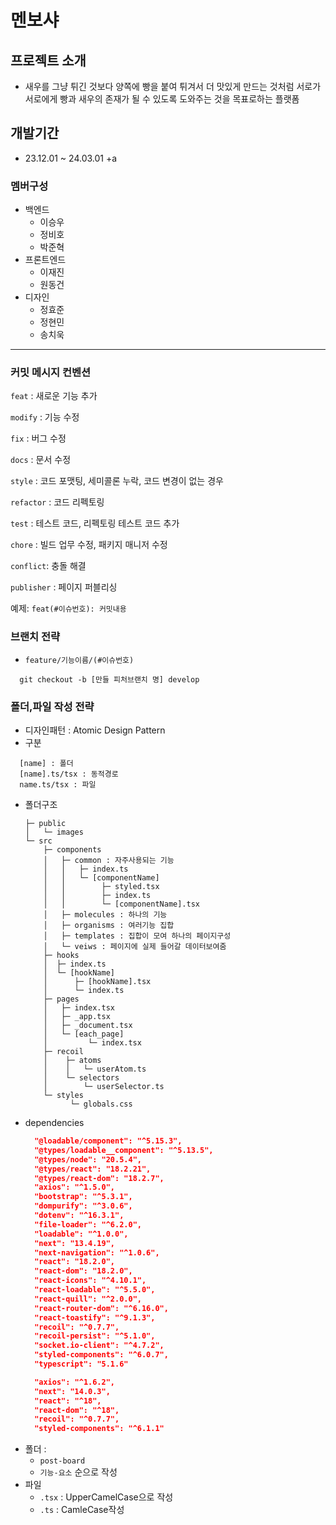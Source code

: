 # 멘보샤

## 프로젝트 소개

- 새우를 그냥 튀긴 것보다 양쪽에 빵을 붙여 튀겨서 더 맛있게 만드는 것처럼 서로가 서로에게 빵과 새우의 존재가 될 수 있도록 도와주는 것을 목표로하는 플랫폼

## 개발기간

- 23.12.01 ~ 24.03.01 +a

### 멤버구성

- 백엔드
  - 이승우
  - 정비호
  - 박준혁
- 프론트엔드
  - 이재진
  - 원동건
- 디자인
  - 정효준
  - 정현민
  - 송치욱

---

### 커밋 메시지 컨벤션

`feat` : 새로운 기능 추가

`modify` : 기능 수정

`fix` : 버그 수정

`docs` : 문서 수정

`style` : 코드 포맷팅, 세미콜론 누락, 코드 변경이 없는 경우

`refactor` : 코드 리펙토링

`test` : 테스트 코드, 리펙토링 테스트 코드 추가

`chore` : 빌드 업무 수정, 패키지 매니저 수정

`conflict`: 충돌 해결

`publisher` : 페이지 퍼블리싱

예제: `feat(#이슈번호): 커밋내용`

### 브랜치 전략

- `feature/기능이름/(#이슈번호)`

```
  git checkout -b [만들 피처브랜치 명] develop
```

### 폴더,파일 작성 전략

- 디자인패턴 : Atomic Design Pattern
- 구분

```
  [name] : 폴더
  [name].ts/tsx : 동적경로
  name.ts/tsx : 파일
```

- 폴더구조
  ```markup
  ├─ public
  │   └─ images
  └─ src
      ├─ components
      │   ├─ common : 자주사용되는 기능
      │   │   ├─ index.ts
      │   │   └─ [componentName]
      │   │        ├─ styled.tsx
      │   │        ├─ index.ts
      │   │        └─ [componentName].tsx
      │   ├─ molecules : 하나의 기능
      │   ├─ organisms : 여러기능 집합
      │   ├─ templates : 집합이 모여 하나의 페이지구성
      │   └─ veiws : 페이지에 실제 들어갈 데이터보여줌
      ├─ hooks
      │  ├─ index.ts
      │  └─ [hookName]
      │      ├─ [hookName].tsx
      │      └─ index.ts
      ├─ pages
      │   ├─ index.tsx
      │   ├─ _app.tsx
      │   ├─ _document.tsx
      │   └─ [each_page]
      │         └─ index.tsx
      ├─ recoil
      │    ├─ atoms
      │    │   └─ userAtom.ts
      │    └─ selectors
      │        └─ userSelector.ts
      └─ styles
            └─ globals.css
  ```
- dependencies
  ```json
    "@loadable/component": "^5.15.3",
    "@types/loadable__component": "^5.13.5",
    "@types/node": "20.5.4",
    "@types/react": "18.2.21",
    "@types/react-dom": "18.2.7",
    "axios": "^1.5.0",
    "bootstrap": "^5.3.1",
    "dompurify": "^3.0.6",
    "dotenv": "^16.3.1",
    "file-loader": "^6.2.0",
    "loadable": "^1.0.0",
    "next": "13.4.19",
    "next-navigation": "^1.0.6",
    "react": "18.2.0",
    "react-dom": "18.2.0",
    "react-icons": "^4.10.1",
    "react-loadable": "^5.5.0",
    "react-quill": "^2.0.0",
    "react-router-dom": "^6.16.0",
    "react-toastify": "^9.1.3",
    "recoil": "^0.7.7",
    "recoil-persist": "^5.1.0",
    "socket.io-client": "^4.7.2",
    "styled-components": "^6.0.7",
    "typescript": "5.1.6"

    "axios": "^1.6.2",
    "next": "14.0.3",
    "react": "^18",
    "react-dom": "^18",
    "recoil": "^0.7.7",
    "styled-components": "^6.1.1"
  ```
- 폴더 :
  - `post-board`
  - `기능-요소` 순으로 작성
- 파일
  - `.tsx` : UpperCamelCase으로 작성
  - `.ts` : CamleCase작성
